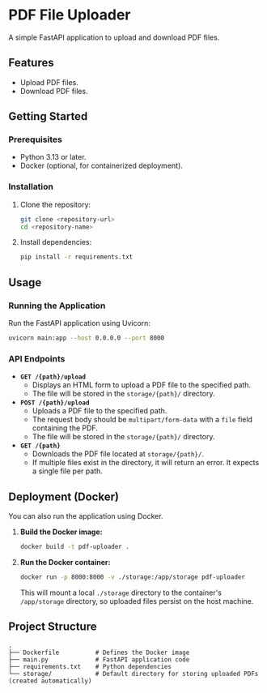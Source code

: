 # PDF File Uploader

A simple FastAPI application to upload and download PDF files.

## Features

*   Upload PDF files.
*   Download PDF files.

## Getting Started

### Prerequisites

*   Python 3.13 or later.
*   Docker (optional, for containerized deployment).

### Installation

1.  Clone the repository:
    ```bash
    git clone <repository-url>
    cd <repository-name>
    ```
2.  Install dependencies:
    ```bash
    pip install -r requirements.txt
    ```

## Usage

### Running the Application

Run the FastAPI application using Uvicorn:

```bash
uvicorn main:app --host 0.0.0.0 --port 8000
```

### API Endpoints

*   **`GET /{path}/upload`**
    *   Displays an HTML form to upload a PDF file to the specified path.
    *   The file will be stored in the `storage/{path}/` directory.
*   **`POST /{path}/upload`**
    *   Uploads a PDF file to the specified path.
    *   The request body should be `multipart/form-data` with a `file` field containing the PDF.
    *   The file will be stored in the `storage/{path}/` directory.
*   **`GET /{path}`**
    *   Downloads the PDF file located at `storage/{path}/`.
    *   If multiple files exist in the directory, it will return an error. It expects a single file per path.

## Deployment (Docker)

You can also run the application using Docker.

1.  **Build the Docker image:**
    ```bash
    docker build -t pdf-uploader .
    ```
2.  **Run the Docker container:**
    ```bash
    docker run -p 8000:8000 -v ./storage:/app/storage pdf-uploader
    ```
    This will mount a local `./storage` directory to the container's `/app/storage` directory, so uploaded files persist on the host machine.

## Project Structure

```
.
├── Dockerfile          # Defines the Docker image
├── main.py             # FastAPI application code
├── requirements.txt    # Python dependencies
└── storage/            # Default directory for storing uploaded PDFs (created automatically)
```
